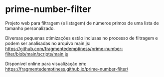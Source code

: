# prime-number-filter

Projeto web para filtragem (e listagem) de números primos de uma lista de tamanho personalizado.

Diversas pequenas otimizações estão inclusas no processo de filtragem e podem ser analisadas no arquivo main.js: https://github.com/fragmentedemptiness/prime-number-filter/blob/main/scripts/main.js

Disponível online para visualização em: https://fragmentedemptiness.github.io/prime-number-filter/

